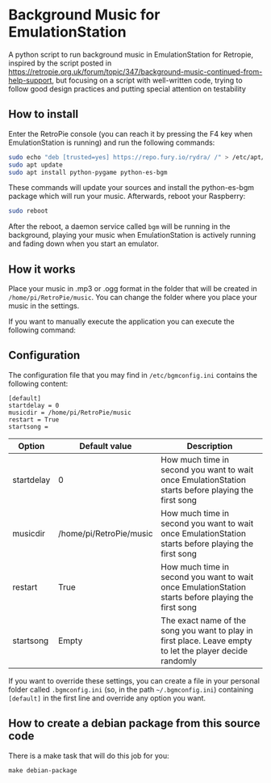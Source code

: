 # Background Music for EmulationStation
A python script to run background music in EmulationStation for Retropie, inspired by the script posted in https://retropie.org.uk/forum/topic/347/background-music-continued-from-help-support, but focusing on a script with well-written code, trying to follow good design practices and putting special attention on testability

## How to install

Enter the RetroPie console (you can reach it by pressing the F4 key when EmulationStation is running) and run the following commands:

```bash
sudo echo "deb [trusted=yes] https://repo.fury.io/rydra/ /" > /etc/apt/sources.list.d/es-bgm.list
sudo apt update
sudo apt install python-pygame python-es-bgm
```

These commands will update your sources and install the python-es-bgm package which will run your music. Afterwards, reboot your Raspberry:

```bash
sudo reboot
```

After the reboot, a daemon service called `bgm` will be running in the background, playing your music when EmulationStation is actively running and fading down when you start an emulator.

## How it works

Place your music in .mp3 or .ogg format in the folder that will be created in `/home/pi/RetroPie/music`. You can change the folder where you place your music in the settings.

If you want to manually execute the application you can execute the following command:

## Configuration

The configuration file that you may find in `/etc/bgmconfig.ini` contains the following content:

```
[default]
startdelay = 0
musicdir = /home/pi/RetroPie/music
restart = True
startsong =
```

| Option     | Default value           | Description  
| ---------- | ----------------------- | -------------
| startdelay | 0                       | How much time in second you want to wait once EmulationStation starts before playing the first song
| musicdir   | /home/pi/RetroPie/music | How much time in second you want to wait once EmulationStation starts before playing the first song
| restart    | True                    | How much time in second you want to wait once EmulationStation starts before playing the first song
| startsong  | Empty                   | The exact name of the song you want to play in first place. Leave empty to let the player decide randomly

If you want to override these settings, you can create a file in your personal folder called `.bgmconfig.ini` (so, in the path `~/.bgmconfig.ini`) containing `[default]` in the first line and override any option you want.

## How to create a debian package from this source code

There is a make task that will do this job for you:

```
make debian-package
```